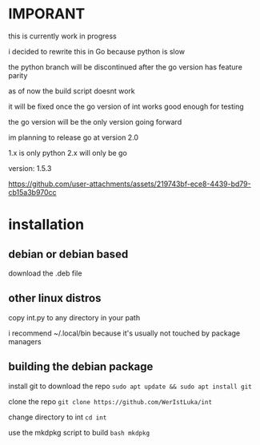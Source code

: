 # IMPORANT
this is currently work in progress

i decided to rewrite this in Go because python is slow

the python branch will be discontinued after the go version has feature parity

as of now the build script doesnt work

it will be fixed once the go version of int works good enough for testing

the go version will be the only version going forward

im planning to release go at version 2.0

1.x is only python
2.x will only be go

version: 1.5.3

https://github.com/user-attachments/assets/219743bf-ece8-4439-bd79-cb15a3b970cc

# installation
## debian or debian based
download the .deb file
## other linux distros
copy int.py to any directory in your path

i recommend ~/.local/bin because it's usually not touched by package managers

## building the debian package
install git to download the repo ```sudo apt update && sudo apt install git```

clone the repo ```git clone https://github.com/WerIstLuka/int```

change directory to int ```cd int```

use the mkdpkg script to build ```bash mkdpkg```

